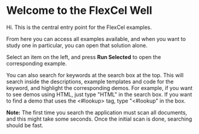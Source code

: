 # Welcome to the FlexCel Well

Hi. This is the central entry point for the FlexCel examples.

From here you can access all examples available, and when you want to study
one in particular, you can open that solution alone.

Select an item on the left, and press **Run Selected** to open the
corresponding example.

You can also search for keywords at the search box at the top. This will
search inside the descriptions, example templates and code for the
keyword, and highlight the corresponding demos. For example, if you want
to see demos using HTML, just type \"HTML\" in the search box. If you
want to find a demo that uses the \<\#lookup\> tag, type \"\<\#lookup\"
in the box.

**Note:** The first time you search the application must scan all
documents, and this might take some seconds. Once the initial scan is
done, searching should be fast.
